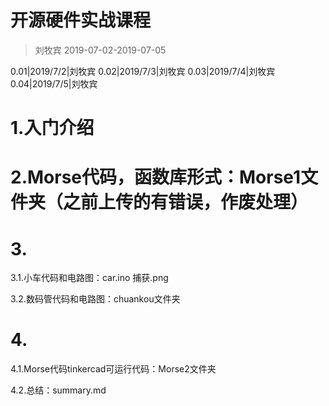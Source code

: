 # 开源硬件实战课程
> 刘牧宾
> 2019-07-02-2019-07-05

0.01|2019/7/2|刘牧宾
0.02|2019/7/3|刘牧宾
0.03|2019/7/4|刘牧宾
0.04|2019/7/5|刘牧宾

# 1.入门介绍

# 2.Morse代码，函数库形式：Morse1文件夹（之前上传的有错误，作废处理）

# 3.
  3.1.小车代码和电路图：car.ino   捕获.png
  
  3.2.数码管代码和电路图：chuankou文件夹
# 4.
  4.1.Morse代码tinkercad可运行代码：Morse2文件夹
  
  4.2.总结：summary.md
  
